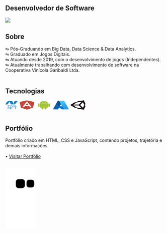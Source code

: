 ## Desenvolvedor de Software
<div>
  <a href="https://github.com/gilmarferrari">
    <img height="200em" src="https://github-readme-stats.vercel.app/api?username=gilmarferrari&show_icons=true&amp;theme=vision-friendly-dark&amp;include_all_commits=true&amp;count_private=false" style="max-width:100%;">
  </a>
</div>

## Sobre

<div>
  ⇋ Pós-Graduando em Big Data, Data Science & Data Analytics.
  <br>
  ⇋ Graduado em Jogos Digitais.
  <br>
  ⇋ Atuando desde 2019, com o desenvolvimento de jogos (Independentes).
  <br>
  ⇋ Atualmente trabalhando com desenvolvimento de software na Cooperativa Vinícola Garibaldi Ltda.
</div> <br>

## Tecnologias

<div>  
  <img align="center" alt="Gilmar-CSharp" height="30" width="40" src="https://github.com/devicons/devicon/blob/master/icons/dot-net/dot-net-plain-wordmark.svg">
    <img align="center" alt="Gilmar-Unity" height="30" width="50" src="https://github.com/devicons/devicon/blob/master/icons/angularjs/angularjs-plain.svg">  
    <img align="center" alt="Gilmar-Android" height="30" width="50" src="https://github.com/devicons/devicon/blob/master/icons/android/android-plain.svg">
    <img align="center" alt="Gilmar-Azure" height="30" width="50" src="https://github.com/devicons/devicon/blob/master/icons/azure/azure-original.svg">
    <img align="center" alt="Gilmar-Java" height="30" width="50" src="https://github.com/devicons/devicon/blob/master/icons/unity/unity-original.svg">
</div> <br>

## Portfólio

<div>
  <label>Portfólio criado em HTML, CSS e JavaScript, contendo projetos, trajetória e demais informações.</label><br><br>
  • <a href="https://gilmarferrari.github.io/Portfolio/">Visitar Portfólio</a>
  <br><br>
</div>
 
<div>
 
  ![Snake animation](https://github.com/gilmarferrari/gilmarferrari/blob/output/github-contribution-grid-snake.svg)
 
</div>
